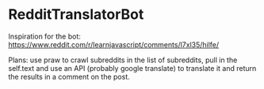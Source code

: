 # RedditTranslatorBot

Inspiration for the bot: https://www.reddit.com/r/learnjavascript/comments/l7xl35/hilfe/

Plans: use praw to crawl subreddits in the list of subreddits, pull in the self.text and use an API (probably google translate) to translate it and return the results in a comment on the post. 
